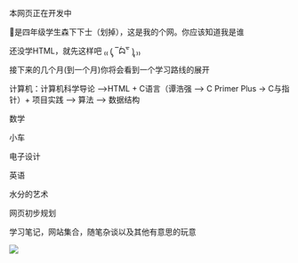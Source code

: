 <p>本网页正在开发中</p>
<p>👴是四年级学生森下下士（划掉），这是我的个网。你应该知道我是谁 </p>
<p>还没学HTML，就先这样吧  ₍₍ (̨̡ ‾᷄ᗣ‾᷅ )̧̢ ₎₎  </p>
<p>接下来的几个月(到一个月)你将会看到一个学习路线的展开</p>
<p>计算机：计算机科学导论 —>HTML + C语言（谭浩强 —> C Primer Plus -> C与指针）+ 项目实践 —> 算法 —> 数据结构</p>
<p>数学</p>
<p>小车</p>
<p>电子设计</p>
<p>英语</p>
<p>水分的艺术</p>

<p>网页初步规划</p>
<p>学习笔记，网站集合，随笔杂谈以及其他有意思的玩意</p>
<img     src="https://gimg2.baidu.com/image_search/src=http%3A%2F%2Fimg.huashi6.com%2Fimages%2Fresource%2F2019%2F08%2F16%2F76280h645p0.jpg&refer=http%3A%2F%2Fimg.huashi6.com&app=2002&size=f9999,10000&q=a80&n=0&g=0n&fmt=jpeg?sec=1616775317&t=142fafcf253e038a0778e01f4bfffcc4"/>
